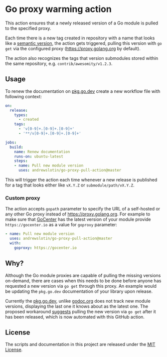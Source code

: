 Go proxy warming action
=======================

This action ensures that a newly released version of a Go module is pulled to the specified proxy.

Each time there is a new tag created in repository with a name that looks like a [semantic version](https://blog.golang.org/publishing-go-modules), the action gets triggered, pulling this version with `go get` via the
configured proxy (https://proxy.golang.org by default).

The action also recognizes the tags that version submodules stored within the same repository,
e.g. `contrib/awesomity/v1.2.3`.

Usage
-----

To renew the documentation on [pkg.go.dev](https://pkg.go.dev) create a new workflow file with following context:

```yaml
on:
  release:
    types:
      - created
    tags:
      - 'v[0-9]+.[0-9]+.[0-9]+'
      - '**/v[0-9]+.[0-9]+.[0-9]+'

jobs:
  build:
    name: Renew documentation
    runs-on: ubuntu-latest
    steps:
    - name: Pull new module version
      uses: andrewslotin/go-proxy-pull-action@master
```

This will trigger the action each time whenever a new release is published for a tag that looks either like `vX.Y.Z` or
`submodule/path/vX.Y.Z`.

### Custom proxy

The action accepts `gopath` parameter to specify the URL of a self-hosted or any other Go proxy instead of https://proxy.golang.org. For example to make sure that [GoCenter](https://gocenter.io) has the latest version of your module provide `https://gocenter.io` as a value for `goproxy` parameter:

```yaml
- name: Pull new module version
  uses: andrewslotin/go-proxy-pull-action@master
  with:
    goproxy: https://gocenter.io
```

Why?
----

Although the Go module proxies are capable of pulling the missing versions on-demand, there are cases when
this needs to be done before anyone has requested a new version via `go get` through this proxy. An example
would be updating the `pkg.go.dev` documentation of your library upon release.

Currently the [pkg.go.dev](https://pkg.go.dev), unlike [godoc.org](https://godoc.org) does not track new
module versions, displaying the last one it knows about as the latest one. The proposed workaround
[suggests](https://github.com/golang/go/issues/37005#issuecomment-599541549) pulling the new version via
`go get` after it has been released, which is now automated with this GitHub action.

License
-------

The scripts and documentation in this project are released under the [MIT License](LICENSE).
